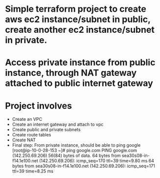 # Simple terraform project to create aws ec2 instance/subnet in public, create another ec2 instance/subnet in private. 
# Access private instance from public instance, through NAT gateway attached to public internet gateway
# Project involves
- Create an VPC
- Create an internet gateway and attach to vpc
- Create public and private subnets
- Create route tables
- Create NAT
- Final step:
   From private instance, should be able to ping google
   [root@ip-10-0-28-153 ~]# ping google.com
   PING google.com (142.250.69.206) 56(84) bytes of data.
   64 bytes from sea30s08-in-f14.1e100.net (142.250.69.206): icmp_seq=170 ttl=39 time=9.80 ms
   64 bytes from sea30s08-in-f14.1e100.net (142.250.69.206): icmp_seq=171 ttl=39 time=8.25 ms

